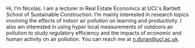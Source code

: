 Hi, I’m Nicolas. I am a lecturer in Real Estate Economics at UCL's Bartlett School of Sustainable Construction.
I’m mainly interested in research topics involving the effects of indoor air pollution on learning and productivity. 
I also am interested in using hyper local measurements of outdoors air pollution to study regulatory efficiency and the impacts of economic and human activity on air pollution.
You can reach me at n.duran@ucl.ac.uk.

<!---
nicduran/nicduran is a ✨ special ✨ repository because its `README.md` (this file) appears on your GitHub profile.
You can click the Preview link to take a look at your changes.
--->
